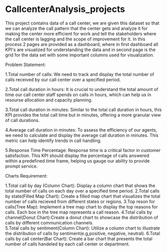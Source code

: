 # CallcenterAnalysis_projects

This project contains data of a call center, we are given this dataset so that we can analyze the call pattern that the center gets and analyze it for making the center more efficient for work and tell the stakeholders where the call center is lagging and the scope of improvement for it. In this process 2 pages are provided as a dashboard, where in first dashboard all KPI's are visualized for understanding the data and in second page is the grid for the data set with some important columns used for visualization.

Problem Statement:

1.Total number of calls: We need to track and display the total number of calls received by our call center over a specified period.

2.Total call duration in hours: It is crucial to understand the total amount of time our call center staff spends on calls in hours, which can help us in resourse allocation and capacity planning.

3.Total call duration in minutes: Similar to the total call duration in hours, this KPI provides the total call time but in minutes, offering a more granular view of call durations.

4.Average call duration in minutes: To assess the efficiency of our agents, we need to calculate and display the average call duration in minutes. This metric can help identify trends in call handling.
   
5.Response Time Percentage: Response time is a critical factor in customer satisfaction. This KPI should display the percentage of calls answered within a predefined time frame, helping us gauge our ability to provide prompt service.

Charts Requirement:

1.Total call by day (Column Chart): Display a column chart that shows the total number of calls on each day over a specified time period.
2.Total calls by state(Filled Map Chart):
Create a filled map chart that visualizes the total number of calls recieved from different states or regions.
3.Top reson for calls(Tree Map): Implement a tree map chart to display the top reasons for calls. Each box in the tree map represents a call reason.
4.Total calls by channel(Donut Chart):Create a donut chart to showcase the distribution of calls by different communication channels.   
5.Total calls by sentiment(Column Chart):
Utilize a column chart to illustrate the distribution of calls by sentiment(e.g,positive, negative, neutral).
6.Total calls by call center(Bar Chart): Create a bar chart that presents the total number of calls handeled by each call center or department.
